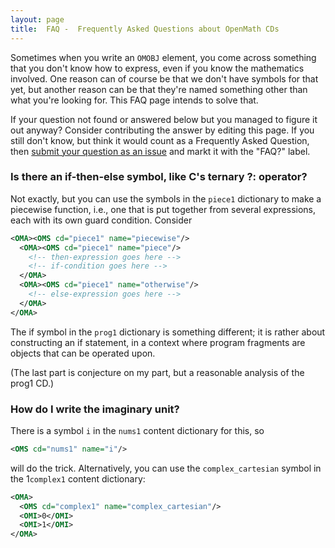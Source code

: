 ```yaml
---
layout: page
title:  FAQ -  Frequently Asked Questions about OpenMath CDs
---
```

Sometimes when you write an `OMOBJ` element, you come across something that you don't know how to express, even if you know the mathematics involved. One reason can of course be that we don't have symbols for that yet, but another reason can be that they're named something other than what you're looking for. This FAQ page intends to solve that.

If your question not found or answered below but you managed to figure it out anyway? Consider contributing the answer by editing this page. If you still don't know, but think it would count as a Frequently Asked Question, then [submit your question as an issue](https://github.com/openmath/CDs/issues) and markt it with the "FAQ?" label.

### Is there an if-then-else symbol, like C's ternary ?: operator?

Not exactly, but you can use the symbols in the `piece1` dictionary to make a piecewise function, i.e., one that is put together from several expressions, each with its own guard condition. Consider

```XML
<OMA><OMS cd="piece1" name="piecewise"/>
  <OMA><OMS cd="piece1" name="piece"/>
    <!-- then-expression goes here -->
    <!-- if-condition goes here -->
  </OMA>
  <OMA><OMS cd="piece1" name="otherwise"/>
    <!-- else-expression goes here -->
  </OMA>
</OMA>
```

The if symbol in the `prog1` dictionary is something different; it is rather about constructing an if statement, in a context where program fragments are objects that can be operated upon.

(The last part is conjecture on my part, but a reasonable analysis of the prog1 CD.)

### How do I write the imaginary unit?

There is a symbol `i` in the `nums1` content dictionary for this, so
```XML
<OMS cd="nums1" name="i"/>
```
will do the trick. Alternatively, you can use the `complex_cartesian` symbol in the 1`complex1` content dictionary:
```XML
<OMA>
  <OMS cd="complex1" name="complex_cartesian"/>
  <OMI>0</OMI>
  <OMI>1</OMI>
</OMA>
```

